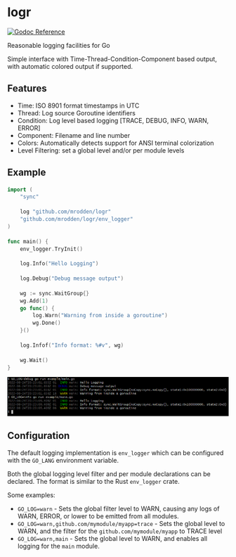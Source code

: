 # logr

[![Godoc Reference](https://godoc.org/github.com/mrodden/logr?status.svg)](https://godoc.org/github.com/mrodden/logr)

Reasonable logging facilities for Go

Simple interface with Time-Thread-Condition-Component based output, with automatic colored output if supported.

## Features

 - Time: ISO 8901 format timestamps in UTC
 - Thread: Log source Goroutine identifiers
 - Condition: Log level based logging [TRACE, DEBUG, INFO, WARN, ERROR]
 - Component: Filename and line number
 - Colors: Automatically detects support for ANSI terminal colorization
 - Level Filtering: set a global level and/or per module levels


## Example

```go
import (
	"sync"

	log "github.com/mrodden/logr"
	"github.com/mrodden/logr/env_logger"
)

func main() {
	env_logger.TryInit()

	log.Info("Hello Logging")

	log.Debug("Debug message output")

	wg := sync.WaitGroup{}
	wg.Add(1)
	go func() {
		log.Warn("Warning from inside a goroutine")
		wg.Done()
	}()

	log.Infof("Info format: %#v", wg)

	wg.Wait()
}
```

![Colored output](logr.png)


## Configuration

The default logging implementation is `env_logger` which can be configured with the `GO_LANG` environment variable.

Both the global logging level filter and per module declarations can be declared. The format is similar to the Rust `env_logger` crate.

Some examples:

  - `GO_LOG=warn` - Sets the global filter level to WARN, causing any logs of WARN, ERROR, or lower to be emitted from all modules.
  - `GO_LOG=warn,github.com/mymodule/myapp=trace` - Sets the global level to WARN, and the filter for the `github.com/mymodule/myapp` to TRACE level
  - `GO_LOG=warn,main` - Sets the global level to WARN, and enables all logging for the `main` module.
